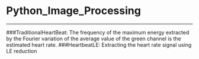 # Python_Image_Processing
_____
###TraditionalHeartBeat:
        The frequency of the maximum energy extracted by the Fourier variation of the average value of the green channel is the estimated heart rate.
###HeartbeatLE:
        Extracting the heart rate signal using LE reduction
